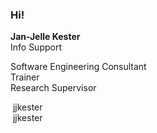 ### Hi!

**Jan-Jelle Kester**\
Info Support

Software Engineering Consultant\
Trainer\
Research Supervisor
<!-- .element: class="kc-smaller" -->

<i class="fab fa-github" style="color: #white"></i> &nbsp;jjkester\
<i class="fab fa-linkedin" style="color: #1d9bf0"></i> &nbsp;jjkester
